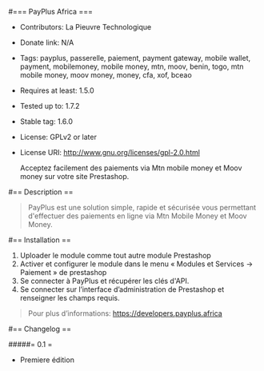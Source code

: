 #=== PayPlus Africa ===
*   Contributors: La Pieuvre Technologique
*   Donate link: N/A
*   Tags: payplus, passerelle, paiement, payment gateway, mobile wallet, payment, mobilemoney, mobile money, mtn, moov, benin, togo, mtn mobile money, moov money, money, cfa, xof, bceao
*   Requires at least: 1.5.0
*   Tested up to: 1.7.2
*   Stable tag: 1.6.0
*   License: GPLv2 or later
*   License URI: http://www.gnu.org/licenses/gpl-2.0.html

    Acceptez facilement des paiements via Mtn mobile money et Moov money sur votre site Prestashop.

#== Description ==

>PayPlus est une solution simple, rapide et sécurisée vous permettant d'effectuer des paiements en ligne via Mtn Mobile Money et Moov Money.

#== Installation ==

1. Uploader le module comme tout autre module Prestashop
2. Activer et configurer le module dans le menu « Modules et Services -> Paiement » de prestashop
3. Se connecter à PayPlus et récupérer les clés d'API.
4. Se connecter sur l’interface d’administration de Prestashop et renseigner les champs requis.

>Pour plus d’informations: https://developers.payplus.africa

#== Changelog ==

#####= 0.1 =
* Premiere édition

[PayPlus]:https://payplus.africa
[Documentation Module Prestashop]:https//developers.payplus.africa/integration-prestashop


